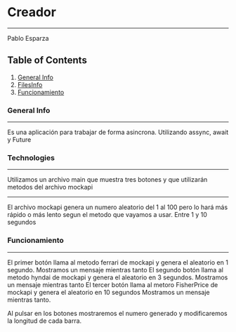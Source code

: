 # Creador
***
Pablo Esparza
## Table of Contents
1. [General Info](#general-info)
2. [FilesInfo](#files-info)
3. [Funcionamiento](#funcion)
### General Info
***
Es una aplicación para trabajar de forma asincrona. Utilizando assync, await y Future
### Technologies
***
Utilizamos un archivo main que muestra tres botones y que utilizarán metodos del archivo mockapi
***
El archivo mockapi genera un numero aleatorio del 1 al 100 pero lo hará más rápido o más lento segun el metodo que vayamos a usar. Entre 1 y 10 segundos


### Funcionamiento
***
El primer botón llama al metodo ferrari de mockapi y genera el aleatorio en 1 segundo. Mostramos un mensaje mientras tanto
El segundo botón llama al metodo hyndai de mockapi y genera el aleatorio en 3 segundos.
Mostramos un mensaje mientras tanto
El tercer botón llama al metoro FisherPrice de mockapi y genera el aleatorio en 10 segundos
Mostramos un mensaje mientras tanto.

Al pulsar en los botones mostraremos el numero generado y modificaremos la longitud de cada barra.
